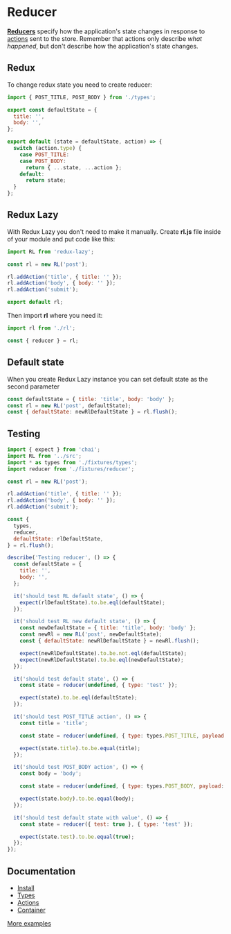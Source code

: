 # Reducer

**[Reducers](https://redux.js.org/basics/reducers)** specify how the application's state changes in response to [actions](https://redux.js.org/basics/actions) sent to the store. 
Remember that actions only describe *what happened*, but don't describe how the application's state changes.

## Redux

To change redux state you need to create reducer:

```javascript
import { POST_TITLE, POST_BODY } from './types';

export const defaultState = {
  title: '',
  body: '',
};

export default (state = defaultState, action) => {
  switch (action.type) {
    case POST_TITLE:
    case POST_BODY:
      return { ...state, ...action };
    default:
      return state;
  }
};
```

## Redux Lazy

With Redux Lazy you don't need to make it manually.
Create **rl.js** file inside of your module and put code like this:

```javascript
import RL from 'redux-lazy';

const rl = new RL('post');

rl.addAction('title', { title: '' });
rl.addAction('body', { body: '' });
rl.addAction('submit');

export default rl;
```

Then import **rl** where you need it:

```javascript
import rl from './rl';

const { reducer } = rl;
```

## Default state

When you create Redux Lazy instance you can set default state as the second parameter

```javascript
const defaultState = { title: 'title', body: 'body' };
const rl = new RL('post', defaultState);
const { defaultState: newRlDefaultState } = rl.flush();
```

## Testing

```javascript
import { expect } from 'chai';
import RL from '../src';
import * as types from './fixtures/types';
import reducer from './fixtures/reducer';

const rl = new RL('post');

rl.addAction('title', { title: '' });
rl.addAction('body', { body: '' });
rl.addAction('submit');

const {
  types,
  reducer,
  defaultState: rlDefaultState,
} = rl.flush();

describe('Testing reducer', () => {
  const defaultState = {
    title: '',
    body: '',
  };

  it('should test RL default state', () => {
    expect(rlDefaultState).to.be.eql(defaultState);
  });

  it('should test RL new default state', () => {
    const newDefaultState = { title: 'title', body: 'body' };
    const newRl = new RL('post', newDefaultState);
    const { defaultState: newRlDefaultState } = newRl.flush();

    expect(newRlDefaultState).to.be.not.eql(defaultState);
    expect(newRlDefaultState).to.be.eql(newDefaultState);
  });

  it('should test default state', () => {
    const state = reducer(undefined, { type: 'test' });

    expect(state).to.be.eql(defaultState);
  });

  it('should test POST_TITLE action', () => {
    const title = 'title';

    const state = reducer(undefined, { type: types.POST_TITLE, payload: { title } });

    expect(state.title).to.be.equal(title);
  });

  it('should test POST_BODY action', () => {
    const body = 'body';

    const state = reducer(undefined, { type: types.POST_BODY, payload: { body } });

    expect(state.body).to.be.equal(body);
  });

  it('should test default state with value', () => {
    const state = reducer({ test: true }, { type: 'test' });

    expect(state.test).to.be.equal(true);
  });
});
```

## Documentation

 * [Install](https://github.com/evheniy/redux-lazy/blob/master/docs/install.md)
 * [Types](https://github.com/evheniy/redux-lazy/blob/master/docs/types.md)
 * [Actions](https://github.com/evheniy/redux-lazy/blob/master/docs/actions.md)
 * [Container](https://github.com/evheniy/redux-lazy/blob/master/docs/container.md)

[More examples](https://github.com/evheniy/redux-lazy/blob/master/tests/reducer.js)


